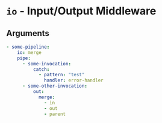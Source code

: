 # `io` - Input/Output Middleware

## Arguments

```yaml
- some-pipeline:
    io: merge
    pipe:
      - some-invocation:
          catch:
            - pattern: "test"
              handler: error-handler
      - some-other-invocation:
          out:
            merge:
              - in
              - out
              - parent
```
